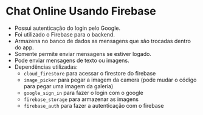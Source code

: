 # Chat Online Usando Firebase
 - Possui autenticação do login pelo Google.
 - Foi utilizado o Firebase para o backend.
 - Armazena no banco de dados as mensagens que são trocadas dentro do app.
 - Somente permite enviar mensagens se estiver logado.
 - Pode enviar mensagens de texto ou imagens.
 - Dependências utilizadas: 
     - `cloud_firestore` para acessar o firestore do firebase 
     - `image_picker` para pegar a imagem da camera (pode mudar o código para pegar uma imagem da galeria)
     - `google_sign_in` para fazer o login com o google
     - `firebase_storage` para armazenar as imagens
     - `firebase_auth` para fazer a autenticação com o firebase

